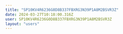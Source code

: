 ```yaml
---
title: "SP10KV4R6236G0D8B337FBXRG3N39P1A8M2BSVR3Z"
date: 2024-03-27T10:18:00.316Z
user: SP10KV4R6236G0D8B337FBXRG3N39P1A8M2BSVR3Z
layout: "users"
---
```

    